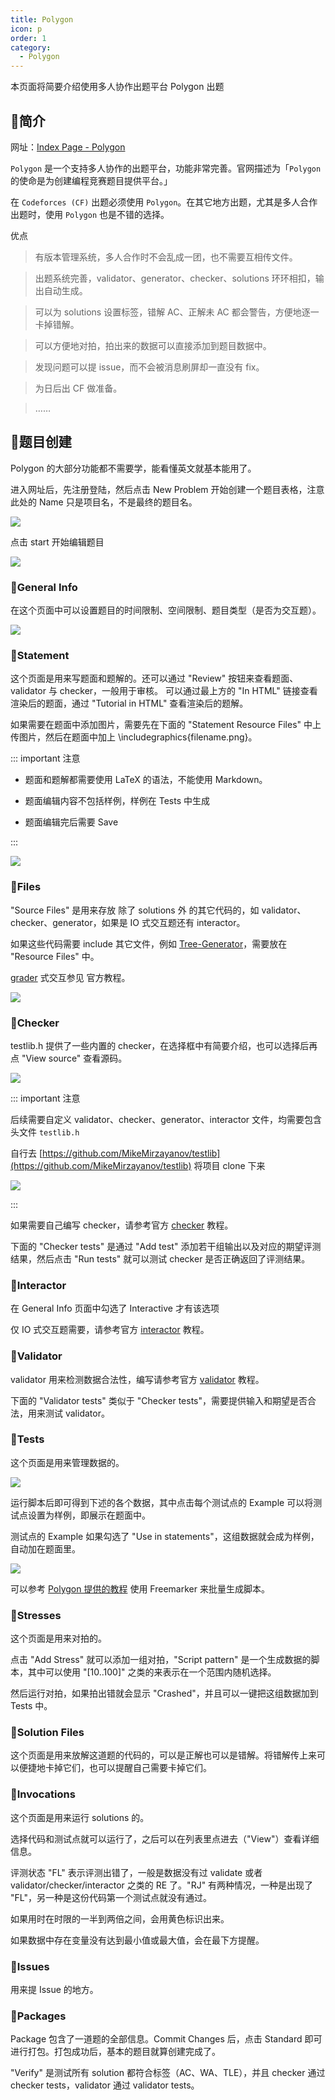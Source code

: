 ```yaml
---
title: Polygon
icon: p
order: 1
category:
  - Polygon
---
```


本页面将简要介绍使用多人协作出题平台 Polygon 出题

<!-- more -->

## 📍简介

网址：[Index Page - Polygon](https://polygon.codeforces.com/)

`Polygon` 是一个支持多人协作的出题平台，功能非常完善。官网描述为「`Polygon` 的使命是为创建编程竞赛题目提供平台。」

在 `Codeforces (CF)` 出题必须使用 `Polygon`。在其它地方出题，尤其是多人合作出题时，使用 `Polygon` 也是不错的选择。

优点

>有版本管理系统，多人合作时不会乱成一团，也不需要互相传文件。

>出题系统完善，validator、generator、checker、solutions 环环相扣，输出自动生成。

>可以为 solutions 设置标签，错解 AC、正解未 AC 都会警告，方便地逐一卡掉错解。

>可以方便地对拍，拍出来的数据可以直接添加到题目数据中。

>发现问题可以提 issue，而不会被消息刷屏却一直没有 fix。

>为日后出 CF 做准备。

>……

## 📍题目创建

Polygon 的大部分功能都不需要学，能看懂英文就基本能用了。

进入网址后，先注册登陆，然后点击 New Problem 开始创建一个题目表格，注意此处的 Name 只是项目名，不是最终的题目名。

![](https://github.com/Thirty-Li/typoraImg/blob/main/blogImage/1a7bc3e73df9011e52cbadc512dec334.png?raw=true)

点击 start 开始编辑题目

![](https://github.com/Thirty-Li/typoraImg/blob/main/blogImage/be5f3d642203c4f61f5c00ddaa0e01d8.png?raw=true)

### 📌️General Info

在这个页面中可以设置题目的时间限制、空间限制、题目类型（是否为交互题）。

![](https://github.com/Thirty-Li/typoraImg/blob/main/blogImage/8223ce9d846cd1c818d85d02fe8370f9.png?raw=true)

### 📌️Statement

这个页面是用来写题面和题解的。还可以通过 "Review" 按钮来查看题面、validator 与 checker，一般用于审核。
可以通过最上方的 "In HTML" 链接查看渲染后的题面，通过 "Tutorial in HTML" 查看渲染后的题解。

如果需要在题面中添加图片，需要先在下面的 "Statement Resource Files" 中上传图片，然后在题面中加上 \includegraphics{filename.png}。

::: important 注意

* 题面和题解都需要使用 LaTeX 的语法，不能使用 Markdown。

* 题面编辑内容不包括样例，样例在 Tests 中生成

* 题面编辑完后需要 Save

:::

![](https://github.com/Thirty-Li/typoraImg/blob/main/blogImage/03b42dff212e07c64a7d47bc9fd34e38.png?raw=true)

### 📌️Files

"Source Files" 是用来存放 除了 solutions 外 的其它代码的，如 validator、checker、generator，如果是 IO 式交互题还有 interactor。

如果这些代码需要 include 其它文件，例如 [Tree-Generator](https://github.com/ouuan/Tree-Generator)，需要放在 "Resource Files" 中。

[grader](https://codeforces.com/blog/entry/66916) 式交互参见 官方教程。

![](https://github.com/Thirty-Li/typoraImg/blob/main/blogImage/89b1290836bb61acf122bbcf74fd9b7d.png?raw=true)

### 📌️Checker

testlib.h 提供了一些内置的 checker，在选择框中有简要介绍，也可以选择后再点 "View source" 查看源码。

![](https://github.com/Thirty-Li/typoraImg/blob/main/blogImage/f7367be4a9a14c896f99df8605f50d90.png?raw=true)

::: important 注意

后续需要自定义 validator、checker、generator、interactor 文件，均需要包含头文件 `testlib.h`

自行去 [https://github.com/MikeMirzayanov/testlib](https://github.com/MikeMirzayanov/testlib) 将项目 clone 下来

![](https://github.com/Thirty-Li/typoraImg/blob/main/blogImage/3550f46da35a78ff6745f98e82ed03b3.png?raw=true)

:::

如果需要自己编写 checker，请参考官方 [checker](https://codeforces.com/blog/entry/18431) 教程。

下面的 "Checker tests" 是通过 "Add test" 添加若干组输出以及对应的期望评测结果，然后点击 "Run tests" 就可以测试 checker 是否正确返回了评测结果。

### 📌️Interactor

在 General Info 页面中勾选了 Interactive 才有该选项

仅 IO 式交互题需要，请参考官方 [interactor](https://codeforces.com/blog/entry/18455) 教程。

### 📌️Validator

validator 用来检测数据合法性，编写请参考官方 [validator](https://codeforces.com/blog/entry/18426) 教程。

下面的 "Validator tests" 类似于 "Checker tests"，需要提供输入和期望是否合法，用来测试 validator。

### 📌️Tests

这个页面是用来管理数据的。

![](https://github.com/Thirty-Li/typoraImg/blob/main/blogImage/9a5ad03dfa212cac38960239ad14441a.png?raw=true)

运行脚本后即可得到下述的各个数据，其中点击每个测试点的 Example 可以将测试点设置为样例，即展示在题面中。

测试点的 Example 如果勾选了 "Use in statements"，这组数据就会成为样例，自动加在题面里。

![](https://github.com/Thirty-Li/typoraImg/blob/main/blogImage/05d0c0919461eaaf140874d97815ab4d.png?raw=true)

可以参考 [Polygon 提供的教程](https://polygon.codeforces.com/docs/freemarker-manual) 使用 Freemarker 来批量生成脚本。

### 📌️Stresses

这个页面是用来对拍的。

点击 "Add Stress" 就可以添加一组对拍，"Script pattern" 是一个生成数据的脚本，其中可以使用 "[10..100]" 之类的来表示在一个范围内随机选择。

然后运行对拍，如果拍出错就会显示 "Crashed"，并且可以一键把这组数据加到 Tests 中。

### 📌️Solution Files

这个页面是用来放解这道题的代码的，可以是正解也可以是错解。将错解传上来可以便捷地卡掉它们，也可以提醒自己需要卡掉它们。

### 📌️Invocations

这个页面是用来运行 solutions 的。

选择代码和测试点就可以运行了，之后可以在列表里点进去（"View"）查看详细信息。

评测状态 "FL" 表示评测出错了，一般是数据没有过 validate 或者 validator/checker/interactor 之类的 RE 了。"RJ" 有两种情况，一种是出现了 "FL"，另一种是这份代码第一个测试点就没有通过。

如果用时在时限的一半到两倍之间，会用黄色标识出来。

如果数据中存在变量没有达到最小值或最大值，会在最下方提醒。

### 📌️Issues

用来提 Issue 的地方。

### 📌️Packages

Package 包含了一道题的全部信息。Commit Changes 后，点击 Standard 即可进行打包。打包成功后，基本的题目就算创建完成了。

"Verify" 是测试所有 solution 都符合标签（AC、WA、TLE），并且 checker 通过 checker tests，validator 通过 validator tests。

